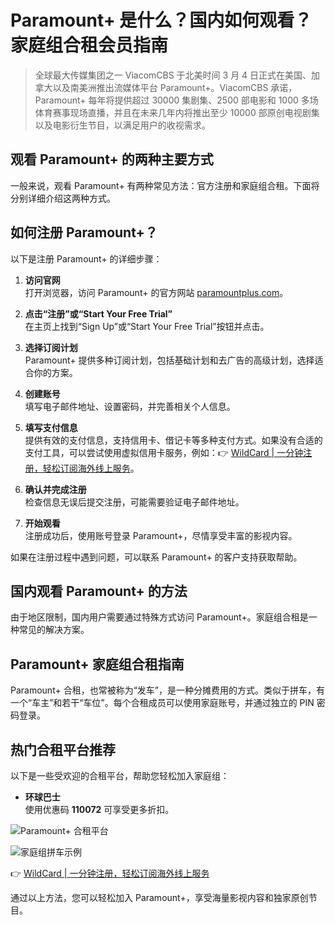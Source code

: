 # Paramount+ 是什么？国内如何观看？家庭组合租会员指南

> 全球最大传媒集团之一 ViacomCBS 于北美时间 3 月 4 日正式在美国、加拿大以及南美洲推出流媒体平台 Paramount+。ViacomCBS 承诺，Paramount+ 每年将提供超过 30000 集剧集、2500 部电影和 1000 多场体育赛事现场直播，并且在未来几年内将推出至少 10000 部原创电视剧集以及电影衍生节目，以满足用户的收视需求。

## 观看 Paramount+ 的两种主要方式

一般来说，观看 Paramount+ 有两种常见方法：官方注册和家庭组合租。下面将分别详细介绍这两种方式。

## 如何注册 Paramount+？

以下是注册 Paramount+ 的详细步骤：

1. **访问官网**  
   打开浏览器，访问 Paramount+ 的官方网站 [paramountplus.com](https://www.paramountplus.com/)。

2. **点击“注册”或“Start Your Free Trial”**  
   在主页上找到“Sign Up”或“Start Your Free Trial”按钮并点击。

3. **选择订阅计划**  
   Paramount+ 提供多种订阅计划，包括基础计划和去广告的高级计划，选择适合你的方案。

4. **创建账号**  
   填写电子邮件地址、设置密码，并完善相关个人信息。

5. **填写支付信息**  
   提供有效的支付信息，支持信用卡、借记卡等多种支付方式。如果没有合适的支付工具，可以尝试使用虚拟信用卡服务，例如：👉 [WildCard | 一分钟注册，轻松订阅海外线上服务](https://bbtdd.com/WildCard)。

6. **确认并完成注册**  
   检查信息无误后提交注册，可能需要验证电子邮件地址。

7. **开始观看**  
   注册成功后，使用账号登录 Paramount+，尽情享受丰富的影视内容。

如果在注册过程中遇到问题，可以联系 Paramount+ 的客户支持获取帮助。

## 国内观看 Paramount+ 的方法

由于地区限制，国内用户需要通过特殊方式访问 Paramount+。家庭组合租是一种常见的解决方案。

## Paramount+ 家庭组合租指南

Paramount+ 合租，也常被称为“发车”，是一种分摊费用的方式。类似于拼车，有一个“车主”和若干“车位”。每个合租成员可以使用家庭账号，并通过独立的 PIN 密码登录。

## 热门合租平台推荐

以下是一些受欢迎的合租平台，帮助您轻松加入家庭组：

- **环球巴士**  
  使用优惠码 **110072** 可享受更多折扣。

![Paramount+ 合租平台](https://bbtdd.com/img/187394361775.webp)

![家庭组拼车示例](https://bbtdd.com/img/53799690.webp)

👉 [WildCard | 一分钟注册，轻松订阅海外线上服务](https://bbtdd.com/WildCard)

通过以上方法，您可以轻松加入 Paramount+，享受海量影视内容和独家原创节目。